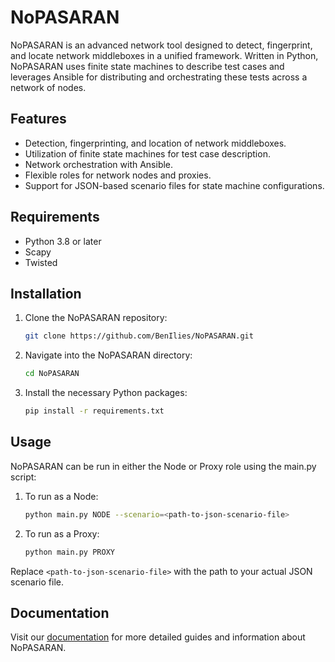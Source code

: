 # NoPASARAN

NoPASARAN is an advanced network tool designed to detect, fingerprint, and locate network middleboxes in a unified framework. Written in Python, NoPASARAN uses finite state machines to describe test cases and leverages Ansible for distributing and orchestrating these tests across a network of nodes.

## Features

* Detection, fingerprinting, and location of network middleboxes.
* Utilization of finite state machines for test case description.
* Network orchestration with Ansible.
* Flexible roles for network nodes and proxies.
* Support for JSON-based scenario files for state machine configurations.

## Requirements

* Python 3.8 or later
* Scapy
* Twisted

## Installation

1. Clone the NoPASARAN repository:
   ```bash
   git clone https://github.com/BenIlies/NoPASARAN.git
   ```

2. Navigate into the NoPASARAN directory:
   ```bash
   cd NoPASARAN
   ```

3. Install the necessary Python packages:
   ```bash
   pip install -r requirements.txt
   ```

## Usage

NoPASARAN can be run in either the Node or Proxy role using the main.py script:

1. To run as a Node:
   ```bash
   python main.py NODE --scenario=<path-to-json-scenario-file>
   ```

2. To run as a Proxy:
   ```bash
   python main.py PROXY
   ```

Replace `<path-to-json-scenario-file>` with the path to your actual JSON scenario file.

## Documentation

Visit our [documentation](https://nopasaran.readthedocs.io) for more detailed guides and information about NoPASARAN.